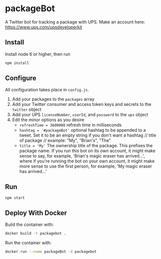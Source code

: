 # packageBot

A Twitter bot for tracking a package with UPS.
Make an account here: https://www.ups.com/upsdeveloperkit



## Install

Install node 6 or higher, then run

```sh
npm install
```

## Configure

All configuration takes place in `config.js`.

1. Add your packages to the `packages` array
2. Add your Twitter consumer and access token keys and secrets to the `twitter` object
3. Add your UPS `licenseNumber`, `userId`, and `password` to the `ups` object
4. Edit the minor options as you desire
   * `refreshTime = 3600000` refresh time in milliseconds
   * `hashtag = '#packageBot'` optional hashtag to be appended to a tweet. Set it to be an empty string if you don't want a hashtag
     // title of package
     // example: "My", "Brian's", "The"
   * `title = 'My'` The ownership title of the package. This prefixes the package name. If you run this bot on its own account, it might make sense to say, for example, 'Brian's magic eraser has arrived...', where if you're running the bot on your own account, it might make more sense to use the first person, for example, 'My magic eraser has arrived...'


## Run

```shell
npm start
```

## Deploy With Docker
Build the container with:

```sh
docker build -t packagebot .
```

Run the container with:

```sh
docker run --name packageBot -d packagebot
```
